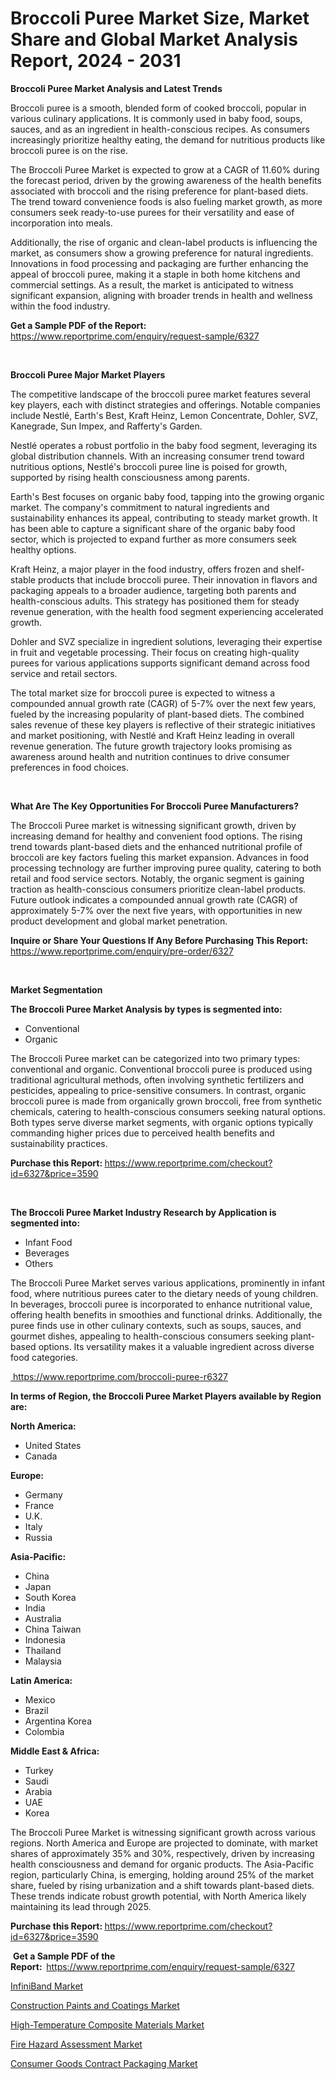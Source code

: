 <p><h1>Broccoli Puree Market Size, Market Share and Global Market Analysis Report, 2024 - 2031</h1></p><p><strong>Broccoli Puree Market Analysis and Latest Trends</strong></p>
<p><p>Broccoli puree is a smooth, blended form of cooked broccoli, popular in various culinary applications. It is commonly used in baby food, soups, sauces, and as an ingredient in health-conscious recipes. As consumers increasingly prioritize healthy eating, the demand for nutritious products like broccoli puree is on the rise. </p><p>The Broccoli Puree Market is expected to grow at a CAGR of 11.60% during the forecast period, driven by the growing awareness of the health benefits associated with broccoli and the rising preference for plant-based diets. The trend toward convenience foods is also fueling market growth, as more consumers seek ready-to-use purees for their versatility and ease of incorporation into meals.</p><p>Additionally, the rise of organic and clean-label products is influencing the market, as consumers show a growing preference for natural ingredients. Innovations in food processing and packaging are further enhancing the appeal of broccoli puree, making it a staple in both home kitchens and commercial settings. As a result, the market is anticipated to witness significant expansion, aligning with broader trends in health and wellness within the food industry.</p></p>
<p><strong>Get a Sample PDF of the Report:&nbsp;</strong> <a href="https://www.reportprime.com/enquiry/request-sample/6327?utm_campaign=904&utm_medium=2&utm_source=Github&utm_content=ia&utm_term=15112024&utm_id=broccoli-puree">https://www.reportprime.com/enquiry/request-sample/6327</a></p>
<p>&nbsp;</p>
<p><strong>Broccoli Puree Major Market Players</strong></p>
<p><p>The competitive landscape of the broccoli puree market features several key players, each with distinct strategies and offerings. Notable companies include Nestlé, Earth's Best, Kraft Heinz, Lemon Concentrate, Dohler, SVZ, Kanegrade, Sun Impex, and Rafferty's Garden.</p><p>Nestlé operates a robust portfolio in the baby food segment, leveraging its global distribution channels. With an increasing consumer trend toward nutritious options, Nestlé's broccoli puree line is poised for growth, supported by rising health consciousness among parents.</p><p>Earth's Best focuses on organic baby food, tapping into the growing organic market. The company's commitment to natural ingredients and sustainability enhances its appeal, contributing to steady market growth. It has been able to capture a significant share of the organic baby food sector, which is projected to expand further as more consumers seek healthy options.</p><p>Kraft Heinz, a major player in the food industry, offers frozen and shelf-stable products that include broccoli puree. Their innovation in flavors and packaging appeals to a broader audience, targeting both parents and health-conscious adults. This strategy has positioned them for steady revenue generation, with the health food segment experiencing accelerated growth.</p><p>Dohler and SVZ specialize in ingredient solutions, leveraging their expertise in fruit and vegetable processing. Their focus on creating high-quality purees for various applications supports significant demand across food service and retail sectors.</p><p>The total market size for broccoli puree is expected to witness a compounded annual growth rate (CAGR) of 5-7% over the next few years, fueled by the increasing popularity of plant-based diets. The combined sales revenue of these key players is reflective of their strategic initiatives and market positioning, with Nestlé and Kraft Heinz leading in overall revenue generation. The future growth trajectory looks promising as awareness around health and nutrition continues to drive consumer preferences in food choices.</p></p>
<p>&nbsp;</p>
<p><strong>What Are The Key Opportunities For Broccoli Puree Manufacturers?</strong></p>
<p><p>The Broccoli Puree market is witnessing significant growth, driven by increasing demand for healthy and convenient food options. The rising trend towards plant-based diets and the enhanced nutritional profile of broccoli are key factors fueling this market expansion. Advances in food processing technology are further improving puree quality, catering to both retail and food service sectors. Notably, the organic segment is gaining traction as health-conscious consumers prioritize clean-label products. Future outlook indicates a compounded annual growth rate (CAGR) of approximately 5-7% over the next five years, with opportunities in new product development and global market penetration.</p></p>
<p><strong>Inquire or Share Your Questions If Any Before Purchasing This Report:</strong> <a href="https://www.reportprime.com/enquiry/pre-order/6327?utm_campaign=904&utm_medium=2&utm_source=Github&utm_content=ia&utm_term=15112024&utm_id=broccoli-puree">https://www.reportprime.com/enquiry/pre-order/6327</a></p>
<p>&nbsp;</p>
<p><strong>Market Segmentation</strong></p>
<p><strong>The Broccoli Puree Market Analysis by types is segmented into:</strong></p>
<p><ul><li>Conventional</li><li>Organic</li></ul></p>
<p><p>The Broccoli Puree market can be categorized into two primary types: conventional and organic. Conventional broccoli puree is produced using traditional agricultural methods, often involving synthetic fertilizers and pesticides, appealing to price-sensitive consumers. In contrast, organic broccoli puree is made from organically grown broccoli, free from synthetic chemicals, catering to health-conscious consumers seeking natural options. Both types serve diverse market segments, with organic options typically commanding higher prices due to perceived health benefits and sustainability practices.</p></p>
<p><strong>Purchase this Report:&nbsp;</strong><a href="https://www.reportprime.com/checkout?id=6327&price=3590&utm_campaign=904&utm_medium=2&utm_source=Github&utm_content=ia&utm_term=15112024&utm_id=broccoli-puree">https://www.reportprime.com/checkout?id=6327&price=3590</a></p>
<p>&nbsp;</p>
<p><strong>The Broccoli Puree Market Industry Research by Application is segmented into:</strong></p>
<p><ul><li>Infant Food</li><li>Beverages</li><li>Others</li></ul></p>
<p><p>The Broccoli Puree Market serves various applications, prominently in infant food, where nutritious purees cater to the dietary needs of young children. In beverages, broccoli puree is incorporated to enhance nutritional value, offering health benefits in smoothies and functional drinks. Additionally, the puree finds use in other culinary contexts, such as soups, sauces, and gourmet dishes, appealing to health-conscious consumers seeking plant-based options. Its versatility makes it a valuable ingredient across diverse food categories.</p></p>
<p><a href="https://www.reportprime.com/broccoli-puree-r6327?utm_campaign=904&utm_medium=2&utm_source=Github&utm_content=ia&utm_term=15112024&utm_id=broccoli-puree">&nbsp;https://www.reportprime.com/broccoli-puree-r6327</a></p>
<p><strong>In terms of Region, the Broccoli Puree Market Players available by Region are:</strong></p>
<p>
    <p> <strong> North America: </strong>
        <ul>
            <li>United States</li>
            <li>Canada</li>
        </ul>
        </p> 
    <p> <strong> Europe: </strong>
        <ul>
            <li>Germany</li>
            <li>France</li>
            <li>U.K.</li>
            <li>Italy</li>
            <li>Russia</li>
        </ul>
        </p> 
    <p> <strong> Asia-Pacific: </strong>
        <ul>
            <li>China</li>
            <li>Japan</li>
            <li>South Korea</li>
            <li>India</li>
            <li>Australia</li>
            <li>China Taiwan</li>
            <li>Indonesia</li>
            <li>Thailand</li>
            <li>Malaysia</li>
        </ul>
        </p> 
    <p> <strong> Latin America: </strong>
        <ul>
            <li>Mexico</li>
            <li>Brazil</li>
            <li>Argentina Korea</li>
            <li>Colombia</li>
        </ul>
        </p> 
    <p> <strong> Middle East & Africa: </strong>
        <ul>
            <li>Turkey</li>
            <li>Saudi</li>
            <li>Arabia</li>
            <li>UAE</li>
            <li>Korea</li>
        </ul>
    </p>
    </p>
<p><p>The Broccoli Puree Market is witnessing significant growth across various regions. North America and Europe are projected to dominate, with market shares of approximately 35% and 30%, respectively, driven by increasing health consciousness and demand for organic products. The Asia-Pacific region, particularly China, is emerging, holding around 25% of the market share, fueled by rising urbanization and a shift towards plant-based diets. These trends indicate robust growth potential, with North America likely maintaining its lead through 2025.</p></p>
<p><strong>Purchase this Report: </strong><a href="https://www.reportprime.com/checkout?id=6327&price=3590&utm_campaign=904&utm_medium=2&utm_source=Github&utm_content=ia&utm_term=15112024&utm_id=broccoli-puree">https://www.reportprime.com/checkout?id=6327&price=3590</a></p>
<p>&nbsp;<strong>Get a Sample PDF of the Report:&nbsp;&nbsp;</strong><a href="https://www.reportprime.com/enquiry/request-sample/6327?utm_campaign=904&utm_medium=2&utm_source=Github&utm_content=ia&utm_term=15112024&utm_id=broccoli-puree">https://www.reportprime.com/enquiry/request-sample/6327</a></p>
<p><strong></strong></p>
<p><p><a href="https://issuu.com/reportprime-2/docs/infiniband-market-size-2030.pptx_b68f08af395923?utm_campaign=904&utm_medium=2&utm_source=Github&utm_content=ia&utm_term=15112024&utm_id=broccoli-puree">InfiniBand Market</a></p><p><a href="https://www.linkedin.com/pulse/construction-paints-coatings-market-industry-trends-forecast-afcqc?utm_campaign=904&utm_medium=2&utm_source=Github&utm_content=ia&utm_term=15112024&utm_id=broccoli-puree">Construction Paints and Coatings Market</a></p><p><a href="https://www.linkedin.com/pulse/high-temperature-composite-materials-sector-surge-94-growth-0hmoc?utm_campaign=904&utm_medium=2&utm_source=Github&utm_content=ia&utm_term=15112024&utm_id=broccoli-puree">High-Temperature Composite Materials Market</a></p><p><a href="https://issuu.com/reportprime-2/docs/fire-hazard-assessment-market-size-_c4dcf70861887d?utm_campaign=904&utm_medium=2&utm_source=Github&utm_content=ia&utm_term=15112024&utm_id=broccoli-puree">Fire Hazard Assessment Market</a></p><p><a href="https://www.linkedin.com/pulse/investing-consumer-goods-contract-packaging-market-trends-leading-nwznc?utm_campaign=904&utm_medium=2&utm_source=Github&utm_content=ia&utm_term=15112024&utm_id=broccoli-puree">Consumer Goods Contract Packaging Market</a></p></p>